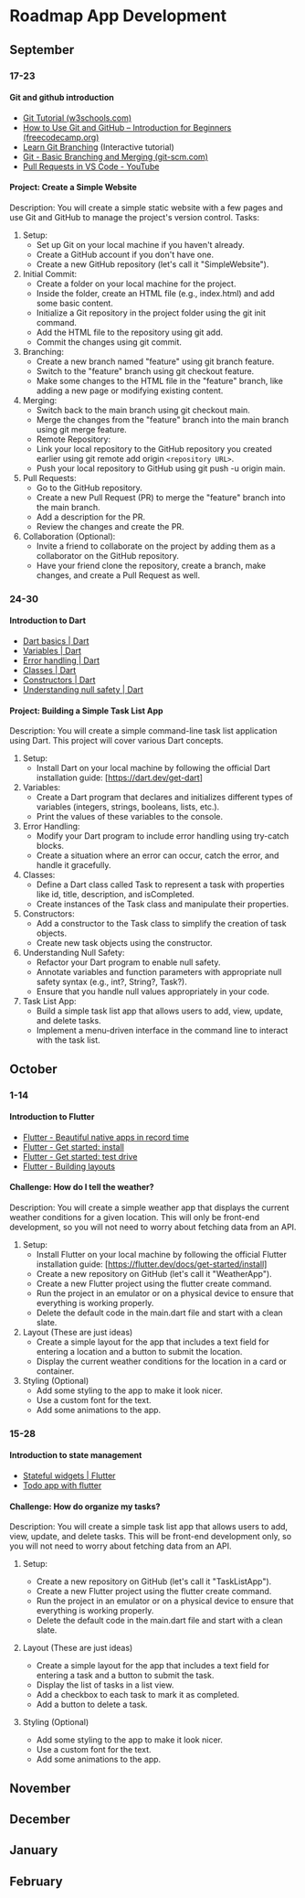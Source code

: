 # Roadmap App Development

## September

### 17-23

#### Git and github introduction

- [Git Tutorial (w3schools.com)](https://www.w3schools.com/git/default.asp)
- [How to Use Git and GitHub – Introduction for Beginners (freecodecamp.org)](https://www.freecodecamp.org/news/introduction-to-git-and-github/)
- [Learn Git Branching](https://learngitbranching.js.org/) (Interactive tutorial)
- [Git - Basic Branching and Merging (git-scm.com)](https://git-scm.com/book/en/v2/Git-Branching-Basic-Branching-and-Merging)
- [Pull Requests in VS Code - YouTube](https://www.youtube.com/watch?v=LdSwWxVzUpo)

#### Project: Create a Simple Website

Description: You will create a simple static website with a few pages and use Git and GitHub to manage the project's version control.
Tasks:

1. Setup:
   - Set up Git on your local machine if you haven't already.
   - Create a GitHub account if you don't have one.
   - Create a new GitHub repository (let's call it "SimpleWebsite").
2. Initial Commit:
   - Create a folder on your local machine for the project.
   - Inside the folder, create an HTML file (e.g., index.html) and add some basic content.
   - Initialize a Git repository in the project folder using the git init command.
   - Add the HTML file to the repository using git add.
   - Commit the changes using git commit.
3. Branching:
   - Create a new branch named "feature" using git branch feature.
   - Switch to the "feature" branch using git checkout feature.
   - Make some changes to the HTML file in the "feature" branch, like adding a new page or modifying existing content.
4. Merging:
   - Switch back to the main branch using git checkout main.
   - Merge the changes from the "feature" branch into the main branch using git merge feature.
   - Remote Repository:
   - Link your local repository to the GitHub repository you created earlier using git remote add origin `<repository URL>`.
   - Push your local repository to GitHub using git push -u origin main.
5. Pull Requests:
   - Go to the GitHub repository.
   - Create a new Pull Request (PR) to merge the "feature" branch into the main branch.
   - Add a description for the PR.
   - Review the changes and create the PR.
6. Collaboration (Optional):
   - Invite a friend to collaborate on the project by adding them as a collaborator on the GitHub repository.
   - Have your friend clone the repository, create a branch, make changes, and create a Pull Request as well.

### 24-30

#### Introduction to Dart

- [Dart basics | Dart](https://dart.dev/language)
- [Variables | Dart](https://dart.dev/language/variables)
- [Error handling | Dart](https://dart.dev/language/error-handling)
- [Classes | Dart](https://dart.dev/language/classes)
- [Constructors | Dart](https://dart.dev/language/constructors)
- [Understanding null safety | Dart](https://dart.dev/null-safety/understanding-null-safety)

#### Project: Building a Simple Task List App

Description: You will create a simple command-line task list application using Dart. This project will cover various Dart concepts.

1. Setup:
   - Install Dart on your local machine by following the official Dart installation guide: [https://dart.dev/get-dart]
2. Variables:
   - Create a Dart program that declares and initializes different types of variables (integers, strings, booleans, lists, etc.).
   - Print the values of these variables to the console.
3. Error Handling:
   - Modify your Dart program to include error handling using try-catch blocks.
   - Create a situation where an error can occur, catch the error, and handle it gracefully.
4. Classes:
   - Define a Dart class called Task to represent a task with properties like id, title, description, and isCompleted.
   - Create instances of the Task class and manipulate their properties.
5. Constructors:
   - Add a constructor to the Task class to simplify the creation of task objects.
   - Create new task objects using the constructor.
6. Understanding Null Safety:
   - Refactor your Dart program to enable null safety.
   - Annotate variables and function parameters with appropriate null safety syntax (e.g., int?, String?, Task?).
   - Ensure that you handle null values appropriately in your code.
7. Task List App:
   - Build a simple task list app that allows users to add, view, update, and delete tasks.
   - Implement a menu-driven interface in the command line to interact with the task list.

## October

### 1-14

#### Introduction to Flutter

- [Flutter - Beautiful native apps in record time](https://flutter.dev/)
- [Flutter - Get started: install](https://flutter.dev/docs/get-started/install)
- [Flutter - Get started: test drive](https://flutter.dev/docs/get-started/test-drive)
- [Flutter - Building layouts](https://flutter.dev/docs/development/ui/layout)

#### Challenge: How do I tell the weather?

Description: You will create a simple weather app that displays the current weather conditions for a given location. This will only be front-end development, so you will not need to worry about fetching data from an API.

1. Setup:
   - Install Flutter on your local machine by following the official Flutter installation guide: [https://flutter.dev/docs/get-started/install]
   - Create a new repository on GitHub (let's call it "WeatherApp").
   - Create a new Flutter project using the flutter create command.
   - Run the project in an emulator or on a physical device to ensure that everything is working properly.
   - Delete the default code in the main.dart file and start with a clean slate.
2. Layout (These are just ideas)
    - Create a simple layout for the app that includes a text field for entering a location and a button to submit the location.
    - Display the current weather conditions for the location in a card or container.
3. Styling (Optional)
    - Add some styling to the app to make it look nicer.
    - Use a custom font for the text.
    - Add some animations to the app.

### 15-28

#### Introduction to state management

- [Stateful widgets | Flutter](https://www.geeksforgeeks.org/flutter-stateful-widget/)
- [Todo app with flutter](https://www.freecodecamp.org/news/learn-state-management-in-flutter/)

#### Challenge: How do organize my tasks?

Description: You will create a simple task list app that allows users to add, view, update, and delete tasks. This will be front-end development only, so you will not need to worry about fetching data from an API.

1. Setup:
   - Create a new repository on GitHub (let's call it "TaskListApp").
   - Create a new Flutter project using the flutter create command.
   - Run the project in an emulator or on a physical device to ensure that everything is working properly.
   - Delete the default code in the main.dart file and start with a clean slate.

2. Layout (These are just ideas)
    - Create a simple layout for the app that includes a text field for entering a task and a button to submit the task.
    - Display the list of tasks in a list view.
    - Add a checkbox to each task to mark it as completed.
    - Add a button to delete a task.
3. Styling (Optional)
    - Add some styling to the app to make it look nicer.
    - Use a custom font for the text.
    - Add some animations to the app.

## November

## December

## January

## February
